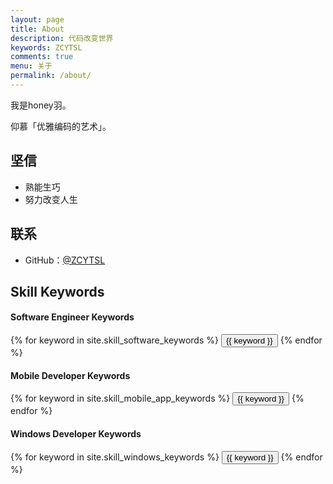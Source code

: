```yaml
---
layout: page
title: About
description: 代码改变世界
keywords: ZCYTSL
comments: true
menu: 关于
permalink: /about/
---
```


我是honey羽。

仰慕「优雅编码的艺术」。

## 坚信

* 熟能生巧
* 努力改变人生

## 联系

* GitHub：[@ZCYTSL](https://github.com/ZCYTSL)
<!-- * 掘金：[@mzlogin](http://gold.xitu.io/user/570ddaeb2e958a005c63b2da) -->
<!-- * LinkedIn：[@mazhuang](https://www.linkedin.com/in/mazhuang) -->
<!-- * 博客：[{{ site.title }}]({{ site.url }}) -->
<!-- * 微博: [@mzlogin](http://weibo.com/mzlogin) -->
<!-- * 知乎: [@mzlogin](http://www.zhihu.com/people/mzlogin) -->
<!-- * 豆瓣: [@壮哥不胖](http://www.douban.com/people/freedim) -->

## Skill Keywords

#### Software Engineer Keywords
<div class="btn-inline">
    {% for keyword in site.skill_software_keywords %}
    <button class="btn btn-outline" type="button">{{ keyword }}</button>
    {% endfor %}
</div>

#### Mobile Developer Keywords
<div class="btn-inline">
    {% for keyword in site.skill_mobile_app_keywords %}
    <button class="btn btn-outline" type="button">{{ keyword }}</button>
    {% endfor %}
</div>

#### Windows Developer Keywords
<div class="btn-inline">
    {% for keyword in site.skill_windows_keywords %}
    <button class="btn btn-outline" type="button">{{ keyword }}</button>
    {% endfor %}
</div>
